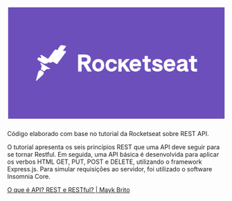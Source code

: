 <h1 align="center"> <img src="https://raw.githubusercontent.com/gabrielnardes/tutorial-rocketseat-rest/main/rocketseat.png" alt="drawing" width="500"/></h1>


Código elaborado com base no tutorial da Rocketseat sobre REST API.

O tutorial apresenta os seis princípios REST que uma API deve seguir para se tornar Restful. Em seguida, uma API básica é desenvolvida para aplicar os verbos HTML GET, PUT, POST e DELETE, utilizando o framework Express.js. Para simular requisições ao servidor, foi utilizado o software Insomnia Core.

[O que é API? REST e RESTful? | Mayk Brito](https://www.youtube.com/watch?v=ghTrp1x_1As)
